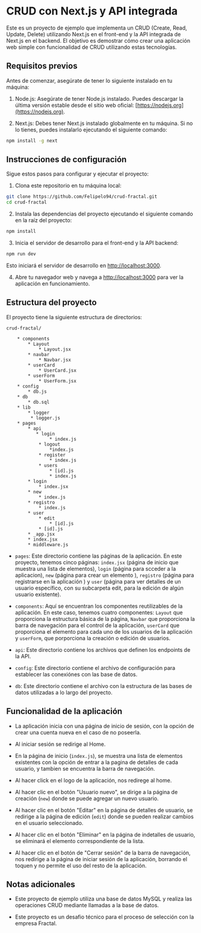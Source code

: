 # CRUD con Next.js y API integrada

Este es un proyecto de ejemplo que implementa un CRUD (Create, Read, Update, Delete) utilizando Next.js en el front-end y la API integrada de Next.js en el backend. El objetivo es demostrar cómo crear una aplicación web simple con funcionalidad de CRUD utilizando estas tecnologías.

## Requisitos previos

Antes de comenzar, asegúrate de tener lo siguiente instalado en tu máquina:

1. Node.js: Asegúrate de tener Node.js instalado. Puedes descargar la última versión estable desde el sitio web oficial: [https://nodejs.org](https://nodejs.org).

2. Next.js: Debes tener Next.js instalado globalmente en tu máquina. Si no lo tienes, puedes instalarlo ejecutando el siguiente comando:

```bash
npm install -g next
```

## Instrucciones de configuración

Sigue estos pasos para configurar y ejecutar el proyecto:

1. Clona este repositorio en tu máquina local:

```bash
git clone https://github.com/Felipelo94/crud-fractal.git
cd crud-fractal
```

2. Instala las dependencias del proyecto ejecutando el siguiente comando en la raíz del proyecto:

```bash
npm install
```

3. Inicia el servidor de desarrollo para el front-end y la API backend:

```bash
npm run dev
```

Esto iniciará el servidor de desarrollo en [http://localhost:3000](http://localhost:3000).

4. Abre tu navegador web y navega a [http://localhost:3000](http://localhost:3000) para ver la aplicación en funcionamiento.

## Estructura del proyecto

El proyecto tiene la siguiente estructura de directorios:

```
crud-fractal/

    * components
        * Layout
            * Layout.jsx
        * navbar
            * Navbar.jsx
        * userCard
            * UserCard.jsx
        * userForm
            * UserForm.jsx
    * config
        * db.js
    * db
        * db.sql
    * lib
        * logger
         * logger.js
    * pages
        * api
           * login
                * index.js
            * logout
                *index.js
            * register
                * index.js
            * users
                * [id].js
                * index.js
        * login
            * index.jsx
        * new
            * index.js
        * registro
            * index.js
        * user
            * edit
                * [id].js
            * [id].js
        * _app.jsx
        * index.jsx
        * middleware.js
```

- `pages`: Este directorio contiene las páginas de la aplicación. En este proyecto, tenemos cinco páginas: `index.jsx` (página de inicio que muestra una lista de elementos), `login` (página para scceder a la aplicacion), `new` (página para crear un elemento ), `registro` (página para registrarse en la aplicación ) y `user` (página para ver detalles de un usuario específico, con su subcarpeta edit, para la edición de algún usuario existente).

- `components`: Aquí se encuentran los componentes reutilizables de la aplicación. En este caso, tenemos cuatro componentes: `Layout` que proporciona la estructura básica de la página, `Navbar` que proporciona la barra de navegación para el control de la aplicación, `userCard` que proporciona el elemento para cada uno de los usuarios de la aplicación y `userForm`, que porporciona la creación o edición de usuarios.

- `api`: Este directorio contiene los archivos que definen los endpoints de la API.

- `config`: Este directorio contiene el archivo de configuración para establecer las conexiónes con las base de datos.

- `db`: Este directorio contiene el archivo con la estructura de las bases de datos utilizadas a lo largo del proyecto.

## Funcionalidad de la aplicación

- La aplicación inicia con una página de inicio de sesión, con la opción de crear una cuenta nueva en el caso de no poseerla.

- Al iniciar sesión se redirige al Home.

- En la página de inicio (`index.js`), se muestra una lista de elementos existentes con la opción de entrar a la pagina de detalles de cada usuario, y tambien se encuentra la barra de navegación.

- Al hacer click en el logo de la aplicación, nos redirege al home.

- Al hacer clic en el botón "Usuario nuevo", se dirige a la página de creación (`new`) donde se puede agregar un nuevo usuario.

- Al hacer clic en el botón "Editar" en la página de detalles de usuario, se redirige a la página de edición (`edit`) donde se pueden realizar cambios en el usuario seleccionado.

- Al hacer clic en el botón "Eliminar" en la página de indetalles de usuario, se eliminará el elemento correspondiente de la lista.

- Al hacer clic en el botón de "Cerrar sesión" de la barra de navegación, nos redirige a la página de iniciar sesión de la aplicación, borrando el toquen y no permite el uso del resto de la aplicación.

## Notas adicionales

- Este proyecto de ejemplo utiliza una base de datos MySQL y realiza las operaciones CRUD mediante llamadas a la base de datos.

- Este proyecto es un desafio técnico para el proceso de selección con la empresa Fractal.
